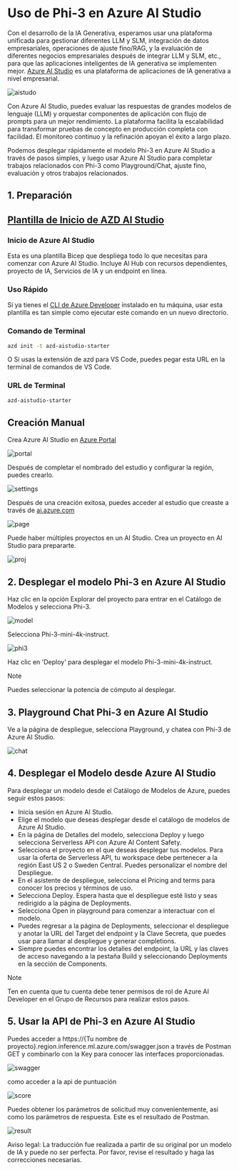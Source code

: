 # **Uso de Phi-3 en Azure AI Studio**

Con el desarrollo de la IA Generativa, esperamos usar una plataforma unificada para gestionar diferentes LLM y SLM, integración de datos empresariales, operaciones de ajuste fino/RAG, y la evaluación de diferentes negocios empresariales después de integrar LLM y SLM, etc., para que las aplicaciones inteligentes de IA generativa se implementen mejor. [Azure AI Studio](https://ai.azure.com) es una plataforma de aplicaciones de IA generativa a nivel empresarial.

![aistudo](../../../../translated_images/ai-studio-home.e25e21a22af0a57c0cb02815f4c7554c8816afe8bc3c3008ac74e2eedd9fbaa9.es.png)

Con Azure AI Studio, puedes evaluar las respuestas de grandes modelos de lenguaje (LLM) y orquestar componentes de aplicación con flujo de prompts para un mejor rendimiento. La plataforma facilita la escalabilidad para transformar pruebas de concepto en producción completa con facilidad. El monitoreo continuo y la refinación apoyan el éxito a largo plazo.

Podemos desplegar rápidamente el modelo Phi-3 en Azure AI Studio a través de pasos simples, y luego usar Azure AI Studio para completar trabajos relacionados con Phi-3 como Playground/Chat, ajuste fino, evaluación y otros trabajos relacionados.

## **1. Preparación**

## [Plantilla de Inicio de AZD AI Studio](https://azure.github.io/awesome-azd/?name=AI+Studio)

### Inicio de Azure AI Studio

Esta es una plantilla Bicep que despliega todo lo que necesitas para comenzar con Azure AI Studio. Incluye AI Hub con recursos dependientes, proyecto de IA, Servicios de IA y un endpoint en línea.

### Uso Rápido

Si ya tienes el [CLI de Azure Developer](https://learn.microsoft.com/azure/developer/azure-developer-cli/overview?WT.mc_id=aiml-138114-kinfeylo) instalado en tu máquina, usar esta plantilla es tan simple como ejecutar este comando en un nuevo directorio.

### Comando de Terminal

```bash
azd init -t azd-aistudio-starter
```

O
Si usas la extensión de azd para VS Code, puedes pegar esta URL en la terminal de comandos de VS Code.

### URL de Terminal

```bash
azd-aistudio-starter
```

## Creación Manual

Crea Azure AI Studio en [Azure Portal](https://portal.azure.com?WT.mc_id=aiml-138114-kinfeylo)

![portal](../../../../translated_images/ai-studio-portal.8ae13fc10a0fe53104d7fe8d1c8c59b53f5ff7f4d74e52d81bcd63b5de6baf13.es.png)

Después de completar el nombrado del estudio y configurar la región, puedes crearlo.

![settings](../../../../translated_images/ai-studio-settings.ac28832948da45fd844232ae8e743f3e657a4b88e8a02ce80ae6bfad8ba4733a.es.png)

Después de una creación exitosa, puedes acceder al estudio que creaste a través de [ai.azure.com](https://ai.azure.com/)

![page](../../../../translated_images/ai-studio-page.9bfba68b0b3662a5323008dab8d9b24d4fc580be93777203bb64ad78283df469.es.png)

Puede haber múltiples proyectos en un AI Studio. Crea un proyecto en AI Studio para prepararte.

![proj](../../../../translated_images/ai-studio-proj.62b5b49ee77bd4e382a82c1c28c247c1204c11ea212a4d95b39e467c6a24998f.es.png)

## **2. Desplegar el modelo Phi-3 en Azure AI Studio**

Haz clic en la opción Explorar del proyecto para entrar en el Catálogo de Modelos y selecciona Phi-3.

![model](../../../../translated_images/ai-studio-model.d90f85e0b4ce4bbdde6e460304f2e6676502e86ec0aae8f39dd56b7f0538afb9.es.png)

Selecciona Phi-3-mini-4k-instruct.

![phi3](../../../../translated_images/ai-studio-phi3.9320ffe396abdbf9d1026637016462406090df88e0883e411b1984be34ed5710.es.png)

Haz clic en 'Deploy' para desplegar el modelo Phi-3-mini-4k-instruct.

> [!NOTE]
>
> Puedes seleccionar la potencia de cómputo al desplegar.

## **3. Playground Chat Phi-3 en Azure AI Studio**

Ve a la página de despliegue, selecciona Playground, y chatea con Phi-3 de Azure AI Studio.

![chat](../../../../translated_images/ai-studio-chat.ba2c631ac2279f2deb4e87998895b0688e33d2f79475da6a3851e3fb3a0495c5.es.png)

## **4. Desplegar el Modelo desde Azure AI Studio**

Para desplegar un modelo desde el Catálogo de Modelos de Azure, puedes seguir estos pasos:

- Inicia sesión en Azure AI Studio.
- Elige el modelo que deseas desplegar desde el catálogo de modelos de Azure AI Studio.
- En la página de Detalles del modelo, selecciona Deploy y luego selecciona Serverless API con Azure AI Content Safety.
- Selecciona el proyecto en el que deseas desplegar tus modelos. Para usar la oferta de Serverless API, tu workspace debe pertenecer a la región East US 2 o Sweden Central. Puedes personalizar el nombre del Despliegue.
- En el asistente de despliegue, selecciona el Pricing and terms para conocer los precios y términos de uso.
- Selecciona Deploy. Espera hasta que el despliegue esté listo y seas redirigido a la página de Deployments.
- Selecciona Open in playground para comenzar a interactuar con el modelo.
- Puedes regresar a la página de Deployments, seleccionar el despliegue y anotar la URL del Target del endpoint y la Clave Secreta, que puedes usar para llamar al despliegue y generar completions.
- Siempre puedes encontrar los detalles del endpoint, la URL y las claves de acceso navegando a la pestaña Build y seleccionando Deployments en la sección de Components.

> [!NOTE]
> Ten en cuenta que tu cuenta debe tener permisos de rol de Azure AI Developer en el Grupo de Recursos para realizar estos pasos.

## **5. Usar la API de Phi-3 en Azure AI Studio**

Puedes acceder a https://{Tu nombre de proyecto}.region.inference.ml.azure.com/swagger.json a través de Postman GET y combinarlo con la Key para conocer las interfaces proporcionadas.

![swagger](../../../../translated_images/ai-studio-swagger.ae9e8fff8aba78ec18dc94b0ef251f0efe4ba90e77618ff0df13e1636e196abf.es.png)

como acceder a la api de puntuación

![score](../../../../translated_images/ai-studio-score.0d5c8ce86241111633e946acf3413d3073957beb81cd37382cfd084ae310678f.es.png)

Puedes obtener los parámetros de solicitud muy convenientemente, así como los parámetros de respuesta. Este es el resultado de Postman.

![result](../../../../translated_images/ai-studio-result.8563455b3a437110aa1d99bfc21cd8c624510b100f20b8907653cba5eef36226.es.png)

Aviso legal: La traducción fue realizada a partir de su original por un modelo de IA y puede no ser perfecta. 
Por favor, revise el resultado y haga las correcciones necesarias.